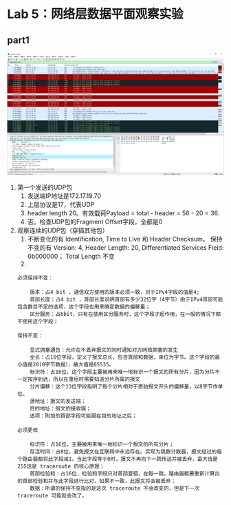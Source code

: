 # Lab 5：网络层数据平面观察实验

part1
---
![alt text](image-11.png)

1. 第一个发送的UDP包
   1. 发送端IP地址是172.17.19.70
   2. 上层协议是17，代表UDP
   3. header length 20。有效载荷Payload = total - header = 56 - 20 = 36.
   4. 否。检查UDP包的Fragment Offset字段，全都是0
2. 观察连续的UDP包（穿插其他包）
   1. 不断变化的有 Identification, Time to Live 和 Header Checksum。
      保持不变的有 Version: 4, Header Length: 20, Differentiated Services Field: 0b000000；
      Total Length 不变
   2. 
   ```
   必须保持不变：
   
       版本：占4 bit ，通信双方使用的版本必须一致，对于IPv4字段的值是4;
       首部长度：占4 bit ，首部长度说明首部有多少32位字（4字节）由于IPv4首部可能包含数目不定的选项，这个字段也用来确定数据的偏移量；
       区分服务：占6bit，只有在使用区分服务时，这个字段才起作用，在一般的情况下都不使用这个字段；
   
   保持不变：
   
       显式拥塞通告：允许在不丢弃报文的同时通知对方网络拥塞的发生
       全长：占16位字段，定义了报文总长，包含首部和数据，单位为字节。这个字段的最小值是20(0字节数据），最大值是65535。
       标识符：占16位，这个字段主要被用来唯一地标识一个报文的所有分片，因为分片不一定按序到达，所以在重组时需要知道分片所属的报文
       分片偏移：这个13位字段指明了每个分片相对于原始报文开头的偏移量，以8字节作单位。
       源地址：报文的发送端；
       目的地址：报文的接收端；
       选项：附加的首部字段可能跟在目的地址之后；
   
   必须更改
   
       标识符：占16位，主要被用来唯一地标识一个报文的所有分片；
       存活时间：占8位，避免报文在互联网中永远存在。实现为跳数计数器，报文经过的每个路由器都将此字段减1，当此字段等于0时，报文不再向下一跳传送并被丢弃，最大值是255这是 traceroute 的核心原理；
       首部检验和：占16位，检验和字段只对首部查错，在每一跳，路由器都要重新计算出的首部检验和并与此字段进行比对，如果不一致，此报文将会被丢弃；
       数据：所谓的保持不变指的是这次 traceroute 不会改变的，但是下一次 traceroute 可能就会改了。
   ```